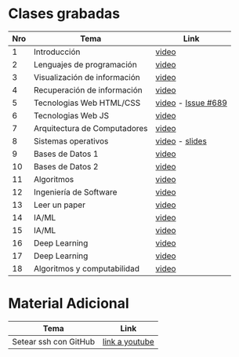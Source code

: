 # Clases grabadas

| Nro | Tema | Link |
| --- | ---- | ---- |
| 1 | Introducción | [video](https://drive.google.com/file/d/1S9ggFeUP-b5uns46_C9ps_iD4nFblc41/view) |
| 2 | Lenguajes de programación | [video](https://drive.google.com/file/d/1VFHRPmtMAPdxrCota3R34LMbOpi3Nayh/view) |
| 3 | Visualización de información | [video](https://drive.google.com/file/d/1YCbVlVLZw6aUm1wpYkTtX4S_bMcGGNIZ/view) |
| 4 | Recuperación de información | [video](https://drive.google.com/file/d/1krFipOT5C9XS7AwAjN0zNw0VprH8yY3q/view?usp=sharing)|
| 5 | Tecnologias Web HTML/CSS | [video](https://drive.google.com/file/d/1poJEOCYXpvDvSugaOOUiveGj8B-s4N-D/view?usp=sharing)  -  [Issue #689](https://github.com/Exploratorio-DCC-PUC/Syllabus/issues/689)|
| 6 | Tecnologias Web JS  |[video](https://drive.google.com/file/d/16EMTxuwDQkRlnbXCxlNYxrhSiSmHPMz2/view?usp=sharing)|
| 7 | Arquitectura de Computadores|[video](https://drive.google.com/file/d/1-pSwnvoqsOkYRGTJhejutH9AGVBm-Tsr/view?usp=sharing)|
| 8 | Sistemas operativos |[video](https://drive.google.com/file/d/1nba-9XKHaAGIWwG0JvsShLRlnzRerjj_/view?usp=sharing)  -  [slides](http://iic2333.ing.puc.cl/slides/exploratorio-os.html#/)|
| 9 | Bases de Datos 1| [video](https://drive.google.com/file/d/1ERDoX4uhc7deYPnKgKmRC_SvsnO3AGS0/view?usp=sharing) |
| 10| Bases de Datos 2|[video](https://drive.google.com/file/d/17oFxnBjyoNKiQ9f3YMKp85-X-7c7RSWq/view?usp=sharing) |
| 11| Algoritmos |[video](https://drive.google.com/file/d/19dZ9laIxWMUEdgGwdDG34gxn2LQBCPpJ/view?usp=sharing)|
| 12| Ingeniería de Software | [video](https://drive.google.com/file/d/1xeo4WtBRU-x68zHtixJFkvBg7C1UUJtM/view?usp=sharing)|
| 13| Leer un paper | [video](https://drive.google.com/file/d/1e5MnxuPl-JOtmPAHjCs3FbHNdMvpeQnX/view?usp=sharing)|
| 14| IA/ML | [video](https://drive.google.com/file/d/1oysyR22IFwn0GKrXb6SKyzxTAPC7DAfg/view?usp=sharing)|
| 15| IA/ML | [video](https://drive.google.com/file/d/1NK686_AbXoPMTBqmEDg5ErJSFhbttAXt/view?usp=sharing)|
| 16| Deep Learning | [video](https://drive.google.com/file/d/17D-hXbgQh9PKebc7xE6qeKFcCt9RWeFc/view?usp=sharing)|
| 17| Deep Learning | [video](https://drive.google.com/file/d/17D-hXbgQh9PKebc7xE6qeKFcCt9RWeFc/view?usp=sharing)|
| 18| Algoritmos y computabilidad| [video](https://drive.google.com/file/d/17ckUSjrqIksKErIEvUpFV5yVRCnR2vnJ/view?usp=sharing)|

# Material Adicional

| Tema | Link |
| ------------- | ------------- |
| Setear ssh con GitHub | [link a youtube](https://www.youtube.com/watch?v=-cWJ7EQPuvc)|
